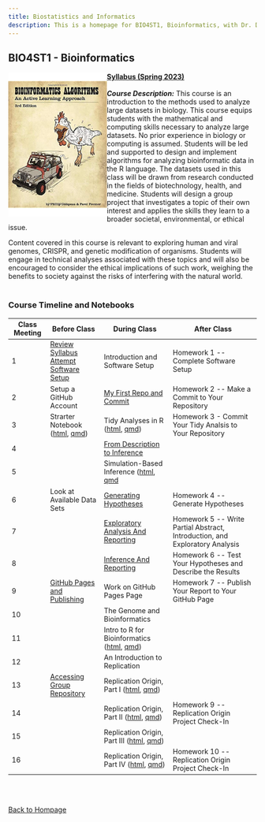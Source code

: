 ```yaml
---
title: Biostatistics and Informatics
description: This is a homepage for BIO4ST1, Bioinformatics, with Dr. Duryea and Dr. Gilbert at Southern New Hampshire University. This is an upper-level course covering computing methods for biostatistics and bioinformatics with a focus on reproducible analyses and reporting. This course serves a variety of students, including students majoring in biology, minoring in bioinformatics, and those students interested in a culminating experience merging topics from mathematics, statistics, biology, computing, and technical reporting.
---
```


## BIO4ST1 - Bioinformatics

<img src="/SiteFiles/BioinformaticsAlgorithms.jpg" align="left" width=200>[**Syllabus (Spring 2023)**](https://drive.google.com/file/d/1bId6EQV03bh8t0prF1kwzZczLpZCHNmc/view?usp=share_link)<br/>
<br/>
***Course Description:*** This course is an introduction to the methods used to analyze large datasets in biology. This course equips students with the mathematical and computing skills necessary to analyze large datasets. No prior experience in biology or computing is assumed. Students will be led and supported to design and implement algorithms for analyzing bioinformatic data in the R language. The datasets used in this class will be drawn from research conducted in the fields of biotechnology, health, and medicine. Students will design a group project that investigates a topic of their own interest and applies the skills they learn to a broader societal, environmental, or ethical issue.

Content covered in this course is relevant to exploring human and viral genomes, CRISPR, and genetic modification of organisms. Students will engage in technical analyses associated with these topics and will also be encouraged to consider the ethical implications of such work, weighing the benefits to society against the risks of interfering with the natural world.<br/>
<br/>

### Course Timeline and Notebooks

| Class Meeting | Before Class | During Class | After Class |
|---------------|--------------|--------------|-------------|
| 1 | [Review Syllabus](https://drive.google.com/file/d/1bId6EQV03bh8t0prF1kwzZczLpZCHNmc/view?usp=share_link) <br/> [Attempt Software Setup](https://mcduryea.github.io/Intro-to-Bioinformatics/SoftwareSetup.html) | Introduction and Software Setup | Homework 1 -- Complete Software Setup |
| 2 | Setup a GitHub Account | [My First Repo and Commit](https://mcduryea.github.io/Intro-to-Bioinformatics/MyFirstRepoAndCommit.html) | Homework 2 -- Make a Commit to Your Repository |
| 3 | Strarter Notebook ([html](https://mcduryea.github.io/Intro-to-Bioinformatics/StarterNotebook.html), [qmd](https://mcduryea.github.io/Intro-to-Bioinformatics/StarterNotebook.qmd)) | Tidy Analyses in R ([html](https://mcduryea.github.io/Intro-to-Bioinformatics/TidyAnalysesInR.html), [qmd](https://mcduryea.github.io/Intro-to-Bioinformatics/TidyAnalysesInR.qmd)) | Homework 3 - Commit Your Tidy Analsis to Your Repository | 
| 4 |  | [From Description to Inference](https://mcduryea.github.io/Intro-to-Bioinformatics/FromDescriptionToInference.html) |  |
| 5 |  | Simulation-Based Inference ([html](https://mcduryea.github.io/Intro-to-Bioinformatics/ClassicalInferenceAndSimulationBasedInference.html), [qmd](https://mcduryea.github.io/Intro-to-Bioinformatics/ClassicalInferenceAndSimulationBasedInference.qmd) |  |  
| 6 | Look at Available Data Sets | [Generating Hypotheses](https://mcduryea.github.io/Intro-to-Bioinformatics/GeneratingHypotheses.html) | Homework 4 -- Generate Hypotheses | 
| 7 |  | [Exploratory Analysis And Reporting](https://mcduryea.github.io/Intro-to-Bioinformatics/ExploratoryAnalysesAndReporting.html) | Homework 5 -- Write Partial Abstract, Introduction, and Exploratory Analysis | 
| 8 |  | [Inference And Reporting](https://mcduryea.github.io/Intro-to-Bioinformatics/InferenceAndReporting.html) | Homework 6 -- Test Your Hypotheses and Describe the Results | 
| 9 | [GitHub Pages and Publishing](https://mcduryea.github.io/Intro-to-Bioinformatics/GitHubPagesAndPublishing.html) | Work on GitHub Pages Page | Homework 7 -- Publish Your Report to Your GitHub Page | 
| 10 |  | The Genome and Bioinformatics |  |
| 11 |  | Intro to R for Bioinformatics ([html](https://mcduryea.github.io/Intro-to-Bioinformatics/IntroToRforBioinformatics.html), [qmd](https://mcduryea.github.io/Intro-to-Bioinformatics/IntroToRforBioinformatics.qmd)) |  |
| 12 |  | An Introduction to Replication |  | 
| 13 | [Accessing Group Repository](https://mcduryea.github.io/Intro-to-Bioinformatics/Accessing_Group_Repository.html) | Replication Origin, Part I ([html](https://mcduryea.github.io/Intro-to-Bioinformatics/ReplicationOrigin_PartI.html), [qmd](https://mcduryea.github.io/Intro-to-Bioinformatics/ReplicationOrigin_PartI.qmd)) |  | 
| 14 |  | Replication Origin, Part II ([html](https://mcduryea.github.io/Intro-to-Bioinformatics/ReplicationOrigin_PartII.html), [qmd](https://mcduryea.github.io/Intro-to-Bioinformatics/ReplicationOrigin_PartII.qmd)) | Homework 9 -- Replication Origin Project Check-In | 
| 15 |  | Replication Origin, Part III ([html](https://mcduryea.github.io/Intro-to-Bioinformatics/ReplicationOrigin_PartIII.html), [qmd](https://mcduryea.github.io/Intro-to-Bioinformatics/ReplicationOrigin_PartIII.qmd)) |  |
| 16 |  | Replication Origin, Part IV ([html](https://mcduryea.github.io/Intro-to-Bioinformatics/ReplicationOrigin_PartIV.html), [qmd](https://mcduryea.github.io/Intro-to-Bioinformatics/ReplicationOrigin_PartIV.qmd)) | Homework 10 -- Replication Origin Project Check-In | 

<br/>
<br/>




[Back to Hompage](https://agmath.github.io/)
